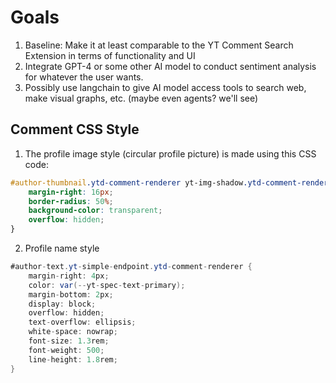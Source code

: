 # Goals

1. Baseline: Make it at least comparable to the YT Comment Search Extension in terms of functionality and UI
2. Integrate GPT-4 or some other AI model to conduct sentiment analysis for whatever the user wants.
3. Possibly use langchain to give AI model access tools to search web, make visual graphs, etc. (maybe even agents? we'll see)

## Comment CSS Style

1. The profile image style (circular profile picture) is made using this CSS code:

```css
#author-thumbnail.ytd-comment-renderer yt-img-shadow.ytd-comment-renderer {
    margin-right: 16px;
    border-radius: 50%;
    background-color: transparent;
    overflow: hidden;
}
```
2. Profile name style

```cs
#author-text.yt-simple-endpoint.ytd-comment-renderer {
    margin-right: 4px;
    color: var(--yt-spec-text-primary);
    margin-bottom: 2px;
    display: block;
    overflow: hidden;
    text-overflow: ellipsis;
    white-space: nowrap;
    font-size: 1.3rem;
    font-weight: 500;
    line-height: 1.8rem;
}
```
